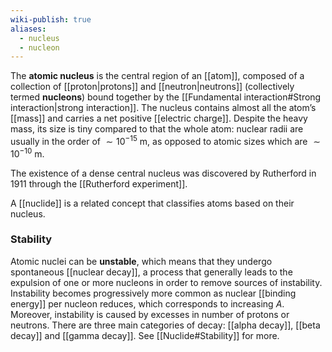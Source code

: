 ```yaml
---
wiki-publish: true
aliases:
  - nucleus
  - nucleon
---
```

The **atomic nucleus** is the central region of an [[atom]], composed of a collection of [[proton|protons]] and [[neutron|neutrons]] (collectively termed **nucleons**) bound together by the [[Fundamental interaction#Strong interaction|strong interaction]]. The nucleus contains almost all the atom’s [[mass]] and carries a net positive [[electric charge]]. Despite the heavy mass, its size is tiny compared to that the whole atom: nuclear radii are usually in the order of $\sim 10^{-15}\text{ m}$, as opposed to atomic sizes which are $\sim 10^{-10}\text{ m}$.

The existence of a dense central nucleus was discovered by Rutherford in 1911 through the [[Rutherford experiment]].

A [[nuclide]] is a related concept that classifies atoms based on their nucleus.
### Stability
Atomic nuclei can be **unstable**, which means that they undergo spontaneous [[nuclear decay]], a process that generally leads to the expulsion of one or more nucleons in order to remove sources of instability. Instability becomes progressively more common as nuclear [[binding energy]] per nucleon reduces, which corresponds to increasing $A$. Moreover, instability is caused by excesses in number of protons or neutrons. There are three main categories of decay: [[alpha decay]], [[beta decay]] and [[gamma decay]]. See [[Nuclide#Stability]] for more.